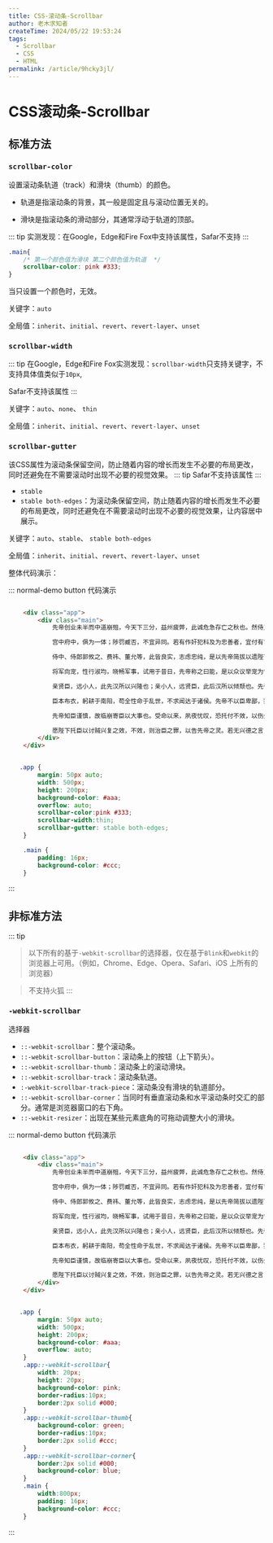 ```yaml
---
title: CSS-滚动条-Scrollbar
author: 老木求知者
createTime: 2024/05/22 19:53:24
tags:
  - Scrollbar
  - CSS
  - HTML
permalink: /article/9hcky3jl/
---
```

# CSS滚动条-Scrollbar


## 标准方法



### `scrollbar-color`

设置滚动条轨道（track）和滑块（thumb）的颜色。

-   轨道是指滚动条的背景，其一般是固定且与滚动位置无关的。

-   滑块是指滚动条的滑动部分，其通常浮动于轨道的顶部。

::: tip
实测发现：在Google，Edge和Fire Fox中支持该属性，Safar不支持
:::

```css
.main{
    /* 第一个颜色值为滑块 第二个颜色值为轨道  */
    scrollbar-color: pink #333;
}
```
当只设置一个颜色时，无效。

关键字：`auto`

全局值：`inherit`、`initial`、`revert`、`revert-layer`、`unset`

### `scrollbar-width`

::: tip
在Google，Edge和Fire Fox实测发现：`scrollbar-width`只支持关键字，不支持具体值类似于`10px`,

Safar不支持该属性
:::

关键字：`auto`、`none`、 `thin`

全局值：`inherit`、`initial`、`revert`、`revert-layer`、`unset`

### `scrollbar-gutter`

该CSS属性为滚动条保留空间，防止随着内容的增长而发生不必要的布局更改，同时还避免在不需要滚动时出现不必要的视觉效果。
::: tip
Safar不支持该属性
:::

-   `stable`
-   `stable both-edges`：为滚动条保留空间，防止随着内容的增长而发生不必要的布局更改，同时还避免在不需要滚动时出现不必要的视觉效果，让内容居中展示。

关键字：`auto`、`stable`、 `stable both-edges`

全局值：`inherit`、`initial`、`revert`、`revert-layer`、`unset`

整体代码演示：

::: normal-demo button 代码演示 

```html

    <div class="app">
        <div class="main">
            先帝创业未半而中道崩殂，今天下三分，益州疲弊，此诚危急存亡之秋也。然侍卫之臣不懈于内，忠志之士忘身于外者，盖追先帝之殊遇，欲报之于陛下也。诚宜开张圣听，以光先帝遗德，恢弘志士之气，不宜妄自菲薄，引喻失义，以塞忠谏之路也。

            宫中府中，俱为一体；陟罚臧否，不宜异同。若有作奸犯科及为忠善者，宜付有司论其刑赏，以昭陛下平明之理，不宜偏私，使内外异法也。

            侍中、侍郎郭攸之、费祎、董允等，此皆良实，志虑忠纯，是以先帝简拔以遗陛下。愚以为宫中之事，事无大小，悉以咨之，然后施行，必能裨补阙漏，有所广益。

            将军向宠，性行淑均，晓畅军事，试用于昔日，先帝称之曰能，是以众议举宠为督。愚以为营中之事，悉以咨之，必能使行阵和睦，优劣得所。

            亲贤臣，远小人，此先汉所以兴隆也；亲小人，远贤臣，此后汉所以倾颓也。先帝在时，每与臣论此事，未尝不叹息痛恨于桓、灵也。侍中、尚书、长史、参军，此悉贞良死节之臣，愿陛下亲之信之，则汉室之隆，可计日而待也。

            臣本布衣，躬耕于南阳，苟全性命于乱世，不求闻达于诸侯。先帝不以臣卑鄙，猥自枉屈，三顾臣于草庐之中，咨臣以当世之事，由是感激，遂许先帝以驱驰。后值倾覆，受任于败军之际，奉命于危难之间，尔来二十有一年矣。

            先帝知臣谨慎，故临崩寄臣以大事也。受命以来，夙夜忧叹，恐托付不效，以伤先帝之明；故五月渡泸，深入不毛。今南方已定，兵甲已足，当奖率三军，北定中原，庶竭驽钝，攘除奸凶，兴复汉室，还于旧都。此臣所以报先帝而忠陛下之职分也。至于斟酌损益，进尽忠言，则攸之、祎、允之任也。

            愿陛下托臣以讨贼兴复之效，不效，则治臣之罪，以告先帝之灵。若无兴德之言，则责攸之、祎、允等之慢，以彰其咎；陛下亦宜自谋，以咨诹善道，察纳雅言，深追先帝遗诏。臣不胜受恩感激。今当远离，临表涕零，不知所言。
        </div>
    </div>
```

```css

   .app {
        margin: 50px auto;
        width: 500px;
        height: 200px;
        background-color: #aaa;
        overflow: auto;
        scrollbar-color:pink #333;
        scrollbar-width:thin;
        scrollbar-gutter: stable both-edges;
    }

    .main {
        padding: 16px;
        background-color: #ccc;
    }

```

:::


## 非标准方法

::: tip 

> 以下所有的基于`-webkit-scrollbar`的选择器，仅在基于`Blink`和`webkit`的浏览器上可用。（例如，Chrome、Edge、Opera、Safari、iOS 上所有的浏览器）

> 不支持火狐
:::
### `-webkit-scrollbar`
选择器

- `::-webkit-scrollbar`：整个滚动条。
- `::-webkit-scrollbar-button`：滚动条上的按钮（上下箭头）。
- `::-webkit-scrollbar-thumb`：滚动条上的滚动滑块。
- `::-webkit-scrollbar-track`：滚动条轨道。
- `:-webkit-scrollbar-track-piece`：滚动条没有滑块的轨道部分。
- `::-webkit-scrollbar-corner`：当同时有垂直滚动条和水平滚动条时交汇的部分。通常是浏览器窗口的右下角。
- `::-webkit-resizer`：出现在某些元素底角的可拖动调整大小的滑块。

::: normal-demo button 代码演示 

```html

    <div class="app">
        <div class="main">
            先帝创业未半而中道崩殂，今天下三分，益州疲弊，此诚危急存亡之秋也。然侍卫之臣不懈于内，忠志之士忘身于外者，盖追先帝之殊遇，欲报之于陛下也。诚宜开张圣听，以光先帝遗德，恢弘志士之气，不宜妄自菲薄，引喻失义，以塞忠谏之路也。

            宫中府中，俱为一体；陟罚臧否，不宜异同。若有作奸犯科及为忠善者，宜付有司论其刑赏，以昭陛下平明之理，不宜偏私，使内外异法也。

            侍中、侍郎郭攸之、费祎、董允等，此皆良实，志虑忠纯，是以先帝简拔以遗陛下。愚以为宫中之事，事无大小，悉以咨之，然后施行，必能裨补阙漏，有所广益。

            将军向宠，性行淑均，晓畅军事，试用于昔日，先帝称之曰能，是以众议举宠为督。愚以为营中之事，悉以咨之，必能使行阵和睦，优劣得所。

            亲贤臣，远小人，此先汉所以兴隆也；亲小人，远贤臣，此后汉所以倾颓也。先帝在时，每与臣论此事，未尝不叹息痛恨于桓、灵也。侍中、尚书、长史、参军，此悉贞良死节之臣，愿陛下亲之信之，则汉室之隆，可计日而待也。

            臣本布衣，躬耕于南阳，苟全性命于乱世，不求闻达于诸侯。先帝不以臣卑鄙，猥自枉屈，三顾臣于草庐之中，咨臣以当世之事，由是感激，遂许先帝以驱驰。后值倾覆，受任于败军之际，奉命于危难之间，尔来二十有一年矣。

            先帝知臣谨慎，故临崩寄臣以大事也。受命以来，夙夜忧叹，恐托付不效，以伤先帝之明；故五月渡泸，深入不毛。今南方已定，兵甲已足，当奖率三军，北定中原，庶竭驽钝，攘除奸凶，兴复汉室，还于旧都。此臣所以报先帝而忠陛下之职分也。至于斟酌损益，进尽忠言，则攸之、祎、允之任也。

            愿陛下托臣以讨贼兴复之效，不效，则治臣之罪，以告先帝之灵。若无兴德之言，则责攸之、祎、允等之慢，以彰其咎；陛下亦宜自谋，以咨诹善道，察纳雅言，深追先帝遗诏。臣不胜受恩感激。今当远离，临表涕零，不知所言。
        </div>
    </div>
```

```css

   .app {
        margin: 50px auto;
        width: 500px;
        height: 200px;
        background-color: #aaa;
        overflow: auto;
    }
    .app::-webkit-scrollbar{
        width: 20px;
        height: 20px;
        background-color: pink;
        border-radius:10px;
        border:2px solid #000;
    }
    .app::-webkit-scrollbar-thumb{
        background-color: green;
        border-radius:10px;
        border:2px solid #ccc;
    }
    .app::-webkit-scrollbar-corner{
        border:2px solid #000;
        background-color: blue;
    }
    .main {
        width:800px;
        padding: 16px;
        background-color: #ccc;
    }

```

:::
